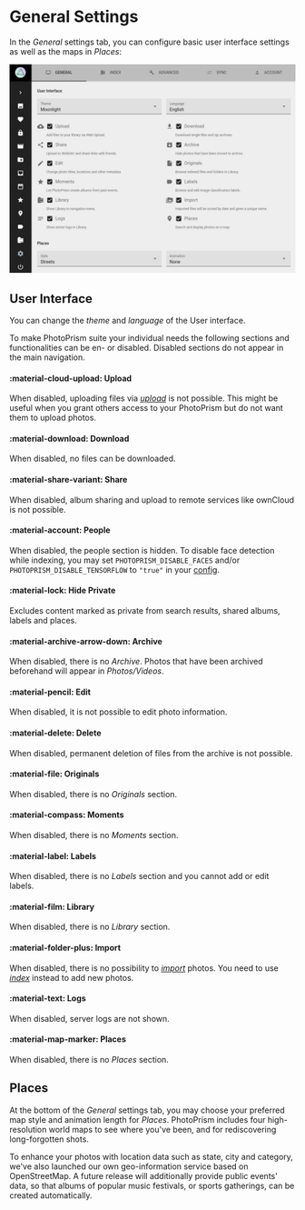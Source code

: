 # General Settings

In the *General* settings tab, you can configure basic user interface settings as well as the maps in *Places*:

![](img/general-settings.jpg)
<!--![](img/settings-general.png)-->

## User Interface ##
You can change the *theme* and *language* of the User interface.

To make PhotoPrism suite your individual needs the following sections and functionalities can be en- or disabled.
Disabled sections do not appear in the main navigation.

#### :material-cloud-upload: Upload ####
When disabled, uploading files via [*upload*](../library/upload.md) is not possible. 
This might be useful when you grant others access to your PhotoPrism but do not want them to upload photos.

#### :material-download: Download ####
When disabled, no files can be downloaded.

#### :material-share-variant: Share ####
When disabled, album sharing and upload to remote services like ownCloud is not possible.

#### :material-account: People ####
When disabled, the people section is hidden. To disable face detection while indexing, you may set `PHOTOPRISM_DISABLE_FACES` and/or `PHOTOPRISM_DISABLE_TENSORFLOW` to `"true"` in your [config](../../getting-started/config-options.md).

#### :material-lock: Hide Private ####
Excludes content marked as private from search results, shared albums, labels and places.

#### :material-archive-arrow-down: Archive ####
When disabled, there is no *Archive*. Photos that have been archived beforehand will appear in *Photos/Videos*.

#### :material-pencil: Edit ####
When disabled, it is not possible to edit photo information.

#### :material-delete: Delete ####
When disabled, permanent deletion of files from the archive is not possible.

#### :material-file: Originals ####
When disabled, there is no *Originals* section.

#### :material-compass: Moments ####
When disabled, there is no *Moments* section.

#### :material-label: Labels ####
When disabled, there is no *Labels* section and you cannot add or edit labels.

#### :material-film: Library ####
When disabled, there is no *Library* section.

#### :material-folder-plus: Import ####
When disabled, there is no possibility to [*import*](../library/import.md) photos. You need to use [*index*](../library/originals.md) instead to add new photos.

#### :material-text: Logs ####
When disabled, server logs are not shown.

#### :material-map-marker: Places ####
When disabled, there is no *Places* section.

## Places ##

At the bottom of the *General* settings tab, you may choose your preferred map style and animation length for *Places*.
PhotoPrism includes four high-resolution world maps to see where you've been, and for rediscovering long-forgotten shots.

To enhance your photos with location data such as state, city and category, we've also launched our own geo-information service based on OpenStreetMap.
A future release will additionally provide public events' data, so that albums of popular music festivals, or sports gatherings, can be created automatically.
